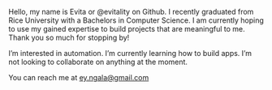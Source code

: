 Hello, my name is Evita or @evitality on Github. I recently graduated from Rice University with a Bachelors in Computer Science.
I am currently hoping to use my gained expertise to build projects that are meaningful to me.
Thank you so much for stopping by!


I’m interested in automation.
I’m currently learning how to build apps.
I’m not looking to collaborate on anything at the moment. 

You can reach me at ey.ngala@gmail.com

